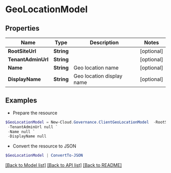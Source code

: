 # GeoLocationModel
## Properties

Name | Type | Description | Notes
------------ | ------------- | ------------- | -------------
**RootSiteUrl** | **String** |  | [optional] 
**TenantAdminUrl** | **String** |  | [optional] 
**Name** | **String** | Geo location name | [optional] 
**DisplayName** | **String** | Geo location display name | [optional] 

## Examples

- Prepare the resource
```powershell
$GeoLocationModel = New-Cloud.Governance.ClientGeoLocationModel  -RootSiteUrl null `
 -TenantAdminUrl null `
 -Name null `
 -DisplayName null
```

- Convert the resource to JSON
```powershell
$GeoLocationModel | ConvertTo-JSON
```

[[Back to Model list]](../README.md#documentation-for-models) [[Back to API list]](../README.md#documentation-for-api-endpoints) [[Back to README]](../README.md)

